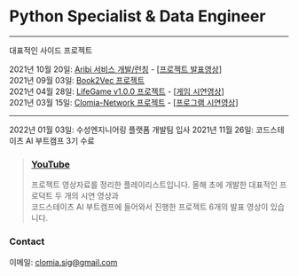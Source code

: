 # Python Specialist & Data Engineer
---
대표적인 사이드 프로젝트

2021년 10월 20일: [Aribi 서비스 개발/런칭](https://github.com/clomia/aribi) - [[프로젝트 발표영상](https://youtu.be/AGE5lyE0TgU)]  
2021년 09월 03일: [Book2Vec 프로젝트](https://github.com/clomia/Book2Vec)  
2021년 04월 28일: [LifeGame v1.0.0 프로젝트](https://github.com/clomia/LifeGame) - [[게임 시연영상](https://youtu.be/MCcvHmha7Hc)]  
2021년 03월 15일: [Clomia-Network 프로젝트](https://github.com/clomia/Clomia-Network) - [[프로그램 시연영상](https://youtu.be/Vqp2ksNoa38)]  
  
---
2022년 01월 03일: 수성엔지니어링 플랫폼 개발팀 입사
2021년 11월 26일: 코드스테이츠 AI 부트캠프 3기 수료  
> ### [YouTube](https://youtube.com/playlist?list=PL0d9PuyF3-DHezDGHozijVkLuy4cKf5Tc)  
> 프로젝트 영상자료를 정리한 플레이리스트입니다. 올해 초에 개발한 대표적인 프로덕트 두 개의 시연 영상과   
> 코드스테이츠 AI 부트캠프에 들어와서 진행한 프로젝트 6개의 발표 영상이 있습니다.  
    
### Contact  
이메일: <a href="mailto:﻿clomia.sig@gmail.com">clomia.sig@gmail.com</a>  
